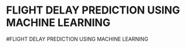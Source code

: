 # FLIGHT DELAY PREDICTION USING MACHINE LEARNING   
#FLIGHT DELAY PREDICTION USING MACHINE LEARNING   
